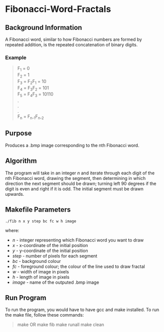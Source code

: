 # Fibonacci-Word-Fractals

## Background Information

A Fibonacci word, similar to how Fibonacci numbers are formed by repeated addition, is the repeated concatenation of binary digits.

### Example

>F<sub>1</sub> = 0\
>F<sub>2</sub> = 1\
>F<sub>3</sub> = F<sub>2</sub>F<sub>1</sub> = 10\
>F<sub>4</sub> = F<sub>3</sub>F<sub>2</sub> = 101\
>F<sub>5</sub> = F<sub>4</sub>F<sub>3</sub> = 10110\
>.\
>.\
>.\
>F<sub>n</sub> = F<sub>n-1</sub>F<sub>n-2</sub>

## Purpose

Produces a .bmp image corresponding to the nth Fibonacci word.

## Algorithm

The program will take in an integer _n_ and iterate through each digit of the nth Fibonacci word, drawing the segment, then determining in which direction the next segment should be drawn; turning left 90 degrees if the digit is even and right if it is odd. The initial segment must be drawn upwards.

## Makefile Parameters

~~~
./fib n x y step bc fc w h image
~~~

where:

* _n_ - integer representing which Fibonacci word you want to draw
* _x_ - x-coordinate of the initial position
* _y_ - y-coordinate of the initial position
* _step_ - number of pixels for each segment
* _bc_ - background colour
* _fc_ - foreground colour; the colour of the line used to draw fractal
* _w_ - width of image in pixels
* _h_ - length of image in pixels
* _image_ - name of the outputed .bmp image

## Run Program 

To run the program, you would have to have gcc and make installed. 
To run the make file, follow these commands:
>make
OR
>make fib
>make runall
>make clean